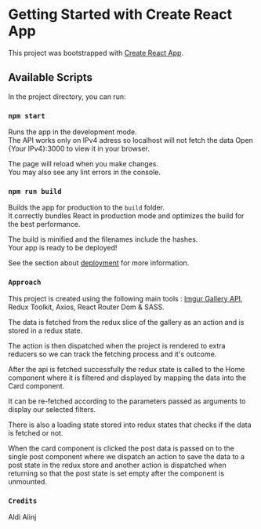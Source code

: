 # Getting Started with Create React App

This project was bootstrapped with [Create React App](https://github.com/facebook/create-react-app).

## Available Scripts

In the project directory, you can run:

### `npm start`

Runs the app in the development mode.\
The API works only on IPv4 adress so localhost will not fetch the data
Open {Your IPv4}:3000 to view it in your browser.

The page will reload when you make changes.\
You may also see any lint errors in the console.



### `npm run build`

Builds the app for production to the `build` folder.\
It correctly bundles React in production mode and optimizes the build for the best performance.

The build is minified and the filenames include the hashes.\
Your app is ready to be deployed!

See the section about [deployment](https://facebook.github.io/create-react-app/docs/deployment) for more information.

### `Approach`

This project is created using the following main tools : 
[Imgur Gallery API](https://apidocs.imgur.com/),
Redux Toolkit, 
Axios,
React Router Dom
& SASS.

The data is fetched from the redux slice of the gallery as an action and is stored in a redux state.

The action is then dispatched when the project is rendered to extra reducers so we can track the fetching process and it's outcome.

After the api is fetched successfully the redux state is called to the Home component where it is filtered and displayed by mapping the data into the Card component.

It can be re-fetched according to the parameters passed as arguments to display our selected filters.

There is also a loading state stored into redux states that checks if the data is fetched or not.

When the card component is clicked the post data is passed on to the single post component where we dispatch an action to save the data to a post state in the redux store and another action is dispatched when returning so that the post state is set empty after the component is unmounted.

### `Credits`
Aldi Alinj




